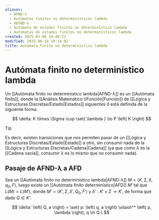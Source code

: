 ```yaml
---
aliases:
  - AFND-λ
  - Autómatas finitos no determinísticos lambda
  - AEFND-λ
  - Autómata de estados finitos no determinístico lambda
  - Autómatas de estados finitos no determinísticos lambda
created: 2025-03-06 14:40:22
modified: 2025-06-10 19:14:02
title: Autómata finito no determinístico lambda
---
```


# Autómata finito no determinístico lambda

Un [[Autómata finito no determinístico lambda|AFND-λ]] es un [[Autómata finito]], donde la [[Análisis Matemático I/Función|Función]] de [[Lógica y Estructuras Discretas/Estado|Estados]] siguientes $\delta$ está definida de la siguiente forma.

$$
\delta: K \times \Sigma \cup \set{ \lambda } \to P \left( K \right)
$$

> [!tip]
> Es decir, existen transiciones que nos permiten pasar de un [[Lógica y Estructuras Discretas/Estado|Estado]] a otro, sin consumir nada de la [[Lógica y Estructuras Discretas/Cadena|Cadena]] (ya que como $\lambda$ es la [[Cadena vacía]], consumir $\lambda$ es lo mismo que no consumir nada).

## Pasaje de AFND-λ a AFD

Sea un [[Autómata finito no determinístico lambda|AFND-λ]] $M = \left< K, \Sigma, \delta, q_0, F \right>$, luego existe un [[Autómata finito determinístico|AFD]] $M'$ tal que $L \left( M \right) = L \left( M' \right)$, donde $M' = \left< K', \Sigma, \delta', Q_0, F' \right>$ y $\delta': K' \times \Sigma \to K'$, de forma que dado $Q \in K'$:

$$
\delta' \left( Q, a \right) = \set{ p: \left( q, a \right) \vdash^* \left( p, \lambda \right), q \in Q }
$$
